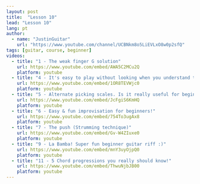 ```yaml
---
layout: post
title:  "Lesson 10"
lead: "Lesson 10"
lang: pt
author:
  - name: "JustinGuitar"
    url: "https://www.youtube.com/channel/UCBNkm8o5LiEVLxO8w0p2sfQ"
tags: [guitar, course, beginner]
videos:
  - title: "1 - The weak finger G solution"
    url: https://www.youtube.com/embed/AWA5C2MCu2Q
    platform: youtube
  - title: "4 - It's easy to play without looking when you understand this!"
    url: https://www.youtube.com/embed/1OR8TEVWjc0
    platform: youtube
  - title: "5 - Alternate picking scales. Is it really useful for beginners?"
    url: https://www.youtube.com/embed/JcFgiS6KmHQ
    platform: youtube
  - title: "6 - Easy & fun improvisation for beginners!"
    url: https://www.youtube.com/embed/754To3ugAx8
    platform: youtube
  - title: "7 - The push (Strumming technique)"
    url: https://www.youtube.com/embed/Gv-W4ZIuxe0
    platform: youtube
  - title: "9 - La Bamba! Super fun beginner guitar riff :)"
    url: https://www.youtube.com/embed/mnY3uyOjpQ0
    platform: youtube
  - title: "11 - 5 Chord progressions you really should know!"
    url: https://www.youtube.com/embed/ThwuNjbJB00
    platform: youtube
---
```


